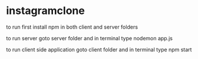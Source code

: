 # instagramclone

to run first install npm in both client and server folders

to run server goto server folder and in terminal type nodemon app.js

to run client side application goto client folder and in terminal type npm start
